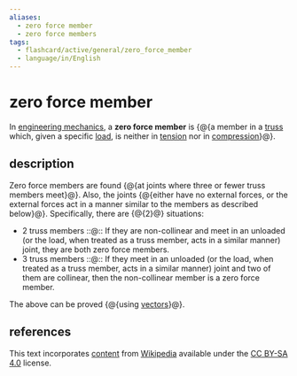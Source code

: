 ```yaml
---
aliases:
  - zero force member
  - zero force members
tags:
  - flashcard/active/general/zero_force_member
  - language/in/English
---
```


# zero force member

In [engineering mechanics](applied%20mechanics.md), a __zero force member__ is {@{a member in a [truss](truss.md) which, given a specific [load](structural%20load.md), is neither in [tension](tension%20(physics).md) nor in [compression](compression%20(physics).md)}@}.

## description

Zero force members are found {@{at joints where three or fewer truss members meet}@}. Also, the joints {@{either have no external forces, or the external forces act in a manner similar to the members as described below}@}. Specifically, there are {@{2}@} situations:

- 2 truss members ::@:: If they are non-collinear and meet in an unloaded (or the load, when treated as a truss member, acts in a similar manner) joint, they are both zero force members.
- 3 truss members ::@:: If they meet in an unloaded (or the load, when treated as a truss member, acts in a similar manner) joint and two of them are collinear, then the non-collinear member is a zero force member.

The above can be proved {@{using [vectors](vector%20(mathematics%20and%20physics).md)}@}.

## references

This text incorporates [content](https://en.wikipedia.org/wiki/zero_force_member) from [Wikipedia](Wikipedia.md) available under the [CC BY-SA 4.0](https://creativecommons.org/licenses/by-sa/4.0/) license.
